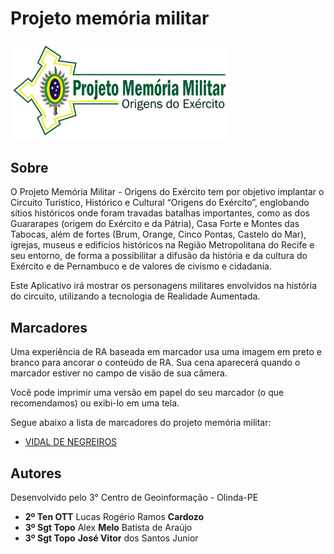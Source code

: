 # Projeto memória militar

<img src="/images/logo.png" width="350" alt="Projeto Memória Militar"/>

## Sobre

O Projeto Memória Militar - Origens do Exército tem por objetivo implantar o Circuito Turístico, Histórico e Cultural “Origens do Exército”, englobando sítios históricos onde foram travadas batalhas importantes, como as dos Guararapes (origem do Exército e da Pátria), Casa Forte e Montes das Tabocas, além de fortes (Brum, Orange, Cinco Pontas, Castelo do Mar), igrejas, museus e edifícios históricos na Região Metropolitana do Recife e seu entorno, de forma a possibilitar a difusão da história e da cultura do Exército e de Pernambuco e de valores de civismo e cidadania.

Este Aplicativo irá mostrar os personagens militares envolvidos na história do circuito, utilizando a tecnologia de Realidade Aumentada.

## Marcadores

Uma experiência de RA baseada em marcador usa uma imagem em preto e branco para ancorar o conteúdo de RA. Sua cena aparecerá quando o marcador estiver no campo de visão de sua câmera.

Você pode imprimir uma versão em papel do seu marcador (o que recomendamos) ou exibi-lo em uma tela.

Segue abaixo a lista de marcadores do projeto memória militar:

- <a href="/images/logo.png" target="_blank">VIDAL DE NEGREIROS</a>

## Autores

Desenvolvido pelo 3° Centro de Geoinformação - Olinda-PE

- <b>2º Ten OTT</b> Lucas Rogério Ramos <b>Cardozo</b>
- <b>3º Sgt Topo</b> Alex <b>Melo</b> Batista de Araújo
- <b>3º Sgt Topo</b> <b>José Vitor</b> dos Santos Junior
